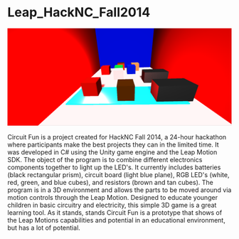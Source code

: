 Leap_HackNC_Fall2014
====================

<img src="hacknc_f14.png">

Circuit Fun is a project created for HackNC Fall 2014, a 24-hour hackathon where
participants make the best projects they can in the limited time. It was 
developed in C# using the Unity game engine and the Leap Motion SDK. The object
of the program is to combine different electronics components together to light
up the LED's. It currently includes batteries (black rectangular prism), circuit
board (light blue plane), RGB LED's (white, red, green, and blue cubes), and 
resistors (brown and tan cubes). The program is in a 3D environment and allows
the parts to be moved around via motion controls through the Leap Motion. 
Designed to educate younger children in basic circuitry and electricity, this 
simple 3D game is a great learning tool. As it stands, stands Circuit Fun is a 
prototype that shows of the Leap Motions capabilities and potential in an 
educational environment, but has a lot of potential.
